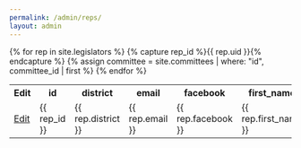 ```yaml
---
permalink: /admin/reps/
layout: admin
---
```


<table>
 <tr>
    <th>Edit</th>
    <th>id</th>
    <th>district</th>
    <th>email</th>
    <th>facebook</th>
    <th>first_name</th>
    <th>malegislature_url</th>
    <th>last_name</th>
    <th>hometown</th>
    <th>party</th>
    <th>phone</th>
    <th>picture</th>
    <th>twitter</th>
    <th>website</th>
 </tr>
  {% for rep in site.legislators %}
  {% capture rep_id %}{{ rep.uid }}{% endcapture %}
  {% assign committee = site.committees | where: "id", committee_id | first %}
   <tr>
    <td>
      <a href="https://next--actonmass.netlify.com/admin/#/collections/legislators/entries/{{rep_id}}">
        Edit <i class="fas fa-edit"></i>
      </a>
    </td>
    <td>{{ rep_id }}</td>
    <td>{{ rep.district }}</td>
    <td>{{ rep.email }}</td>
    <td>{{ rep.facebook }}</td>
    <td>{{ rep.first_name }}</td>
    <td>{{ rep.malegislature_url }}</td>
    <td>{{ rep.last_name }}</td>
    <td>{{ rep.hometown }}</td>
    <td>{{ rep.party }}</td>
    <td>{{ rep.phone }}</td>
    <td>{{ rep.picture }}</td>
    <td>{{ rep.twitter }}</td>
    <td>{{ rep.website }}</td>
  </tr>
  {% endfor %}
</table>

